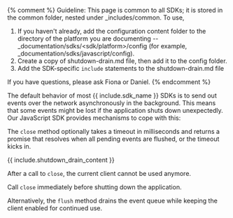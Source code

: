 {% comment %}
Guideline: This page is common to all SDKs; it is stored in the common folder, nested under _includes/common. To use, 

1. If you haven't already, add the configuration content folder to the directory of the platform you are documenting -- _documentation/sdks/<sdk/platform>/config (for example, _documentation/sdks/javascript/config). 
2. Create a copy of shutdown-drain.md file, then add it to the config folder. 
3. Add the SDK-specific `include` statements to the shutdown-drain.md file

If you have questions, please ask Fiona or Daniel. 
{% endcomment %}

The default behavior of most {{ include.sdk_name }} SDKs is to send out events over the network asynchronously in the background. This means that some events might be lost if the application shuts down unexpectedly. Our JavaScript SDK provides mechanisms to cope with this:

The `close` method optionally takes a timeout in milliseconds and returns a promise that resolves when all pending events are flushed, or the timeout kicks in.


{{ include.shutdown_drain_content }}

After a call to `close`, the current client cannot be used anymore. 

Call `close` immediately before shutting down the application.

Alternatively, the `flush` method drains the event queue while keeping the client enabled for continued use.